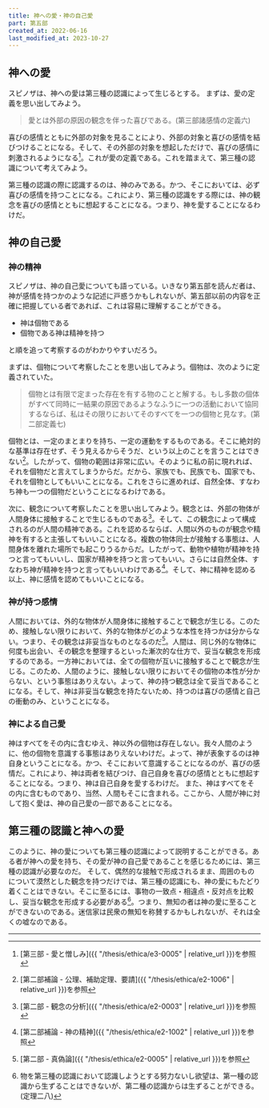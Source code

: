 ```yaml
---
title: 神への愛・神の自己愛
part: 第五部
created_at: 2022-06-16
last_modified_at: 2023-10-27
---
```


## 神への愛

スピノザは、神への愛は第三種の認識によって生じるとする。
まずは、愛の定義を思い出してみよう。

>愛とは外部の原因の観念を伴った喜びである。(第三部諸感情の定義六)

喜びの感情とともに外部の対象を見ることにより、外部の対象と喜びの感情を結びつけることになる。そして、その外部の対象を想起しただけで、喜びの感情に刺激されるようになる[^ref10]。これが愛の定義である。これを踏まえて、第三種の認識について考えてみよう。

[^ref10]:[第三部 - 愛と憎しみ]({{ "/thesis/ethica/e3-0005" | relative_url }})を参照

第三種の認識の際に認識するのは、神のみである。かつ、そこにおいては、必ず喜びの感情を持つことになる。これにより、第三種の認識をする際には、神の観念を喜びの感情とともに想起することになる。つまり、神を愛することになるわけだ。

## 神の自己愛

### 神の精神

スピノザは、神の自己愛についても語っている。いきなり第五部を読んだ者は、神が感情を持つかのような記述に戸惑うかもしれないが、第五部以前の内容を正確に把握している者であれば、これは容易に理解することができる。

- 神は個物である
- 個物である神は精神を持つ

と順を追って考察するのがわかりやすいだろう。

まずは、個物について考察したことを思い出してみよう。個物は、次のように定義されていた。

>個物とは有限で定まった存在を有する物のことと解する。もし多数の個体がすべて同時に一結果の原因であるようなふうに一つの活動において協同するならば、私はその限りにおいてそのすべてを一つの個物と見なす。(第二部定義七)

個物とは、一定のまとまりを持ち、一定の運動をするものである。そこに絶対的な基準は存在せず、そう見えるからそうだ、という以上のことを言うことはできない[^ref11]。したがって、個物の範囲は非常に広い。そのように私の前に現れれば、それを個物だと言えてしまうからだ。だから、家族でも、民族でも、国家でも、それを個物としてもいいことになる。これをさらに進めれば、自然全体、すなわち神も一つの個物だということになるわけである。

[^ref11]:[第二部補論 - 公理、補助定理、要請]({{ "/thesis/ethica/e2-1006" | relative_url }})を参照

次に、観念について考察したことを思い出してみよう。観念とは、外部の物体が人間身体に接触することで生じるものである[^ref12]。そして、この観念によって構成されるのが人間の精神である。これを認めるならば、人間以外のものが観念や精神を有すると主張してもいいことになる。複数の物体同士が接触する事態は、人間身体を離れた場所でも起こりうるからだ。したがって、動物や植物が精神を持つと言ってもいいし、国家が精神を持つと言ってもいい。さらには自然全体、すなわち神が精神を持つと言ってもいいわけである[^ref13]。そして、神に精神を認める以上、神に感情を認めてもいいことになる。

[^ref12]:[第二部 - 観念の分析]({{ "/thesis/ethica/e2-0003" | relative_url }})を参照

[^ref13]:[第二部補論 - 神の精神]({{ "/thesis/ethica/e2-1002" | relative_url }})を参照

### 神が持つ感情

人間においては、外的な物体が人間身体に接触することで観念が生じる。このため、接触しない限りにおいて、外的な物体がどのような本性を持つかは分からない。つまり、その観念は非妥当なものとなるのだ[^ref14]。人間は、同じ外的な物体に何度も出会い、その観念を整理するといった漸次的な仕方で、妥当な観念を形成するのである。一方神においては、全ての個物が互いに接触することで観念が生じる。このため、人間のように、接触しない限りにおいてその個物の本性が分からない、という事態はありえない。よって、神の持つ観念は全て妥当であることになる。そして、神は非妥当な観念を持たないため、持つのは喜びの感情と自己の衝動のみ、ということになる。

[^ref14]:[第二部 - 真偽論]({{ "/thesis/ethica/e2-0005" | relative_url }})を参照

### 神による自己愛

神はすべてをその内に含むゆえ、神以外の個物は存在しない。我々人間のように、他の個物を意識する事態はありえないわけだ。よって、神が表象するのは神自身ということになる。かつ、そこにおいて意識することになるのが、喜びの感情だ。これにより、神は両者を結びつけ、自己自身を喜びの感情とともに想起することになる。つまり、神は自己自身を愛するわけだ。
また、神はすべてをその内に含むものであり、当然、人間もそこに含まれる。ここから、人間が神に対して抱く愛は、神の自己愛の一部であることになる。

## 第三種の認識と神への愛

このように、神の愛についても第三種の認識によって説明することができる。ある者が神への愛を持ち、その愛が神の自己愛であることを感じるためには、第三種の認識が必要なのだ。
そして、偶然的な接触で形成されるまま、周囲のものについて漠然とした観念を持つだけでは、第三種の認識にも、神の愛にもたどり着くことはできない。そこに至るには、事物の一致点・相違点・反対点を比較し、妥当な観念を形成する必要がある[^ref15]。つまり、無知の者は神の愛に至ることができないのである。迷信家は民衆の無知を称賛するかもしれないが、それは全くの嘘なのである。

[^ref15]:物を第三種の認識において認識しようとする努力ないし欲望は、第一種の認識から生ずることはできないが、第二種の認識からは生ずることができる。(定理二八)

---
